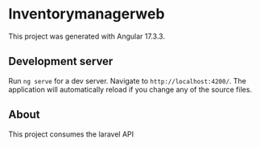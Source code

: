 # Inventorymanagerweb

This project was generated with Angular 17.3.3.

## Development server

Run `ng serve` for a dev server. Navigate to `http://localhost:4200/`. The application will automatically reload if you change any of the source files.

## About

This project consumes the laravel API

